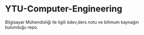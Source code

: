 # YTU-Computer-Engineering
Bilgisayar Mühendisliği ile ilgili ödev,ders notu ve bilimum kaynağın bulunduğu repo. 
